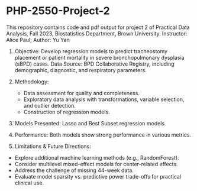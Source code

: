 # PHP-2550-Project-2

This repository contains code and pdf output for project 2 of Practical Data Analysis, Fall 2023, Biostatistics Department, Brown University.
Instructor: Alice Paul; Author: Yu Yan

1. Objective: Develop regression models to predict tracheostomy placement or patient mortality in severe bronchopulmonary dysplasia (sBPD) cases.
Data Source: BPD Collaborative Registry, including demographic, diagnostic, and respiratory parameters.

2. Methodology:
   * Data assessment for quality and completeness.
   * Exploratory data analysis with transformations, variable selection, and outlier detection.
   * Construction of regression models.

3. Models Presented: Lasso and Best Subset regression models.

4. Performance: Both models show strong performance in various metrics.

5. Limitations & Future Directions:
  * Explore additional machine learning methods (e.g., RandomForest).
  * Consider multilevel mixed-effect models for center-related effects.
  * Address the challenge of missing 44-week data.
  * Evaluate model sparsity vs. predictive power trade-offs for practical clinical use.
